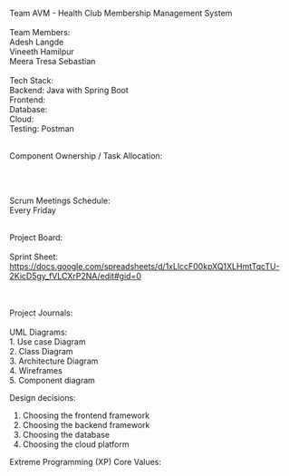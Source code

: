 Team AVM - Health Club Membership Management System
<br />
<br />
Team Members:
<br />
Adesh Langde
<br />
Vineeth Hamilpur
<br />
Meera Tresa Sebastian
<br />
<br />
Tech Stack:
<br />
Backend: Java with Spring Boot
<br />
Frontend:
<br />
Database:
<br />
Cloud:
<br />
Testing: Postman
<br />
<br />

Component Ownership / Task Allocation:

<br />
<br />

Scrum Meetings Schedule:
<br />
Every Friday
<br />
<br />

Project Board:
<br />
<br />
Sprint Sheet:
<br />
https://docs.google.com/spreadsheets/d/1xLlccF00kpXQ1XLHmtTqcTU-2KicD5gy_fVLCXrP2NA/edit#gid=0

<br />
<br />
Project Journals:
<br />
<br />
UML Diagrams:
<br />
1. Use case Diagram
<br />
2. Class Diagram
<br />
3. Architecture Diagram
<br />
4. Wireframes
<br />
5. Component diagram
<br />

Design decisions:
1. Choosing the frontend framework
2. Choosing the backend framework
3. Choosing the database
4. Choosing the cloud platform

Extreme Programming (XP) Core Values:

